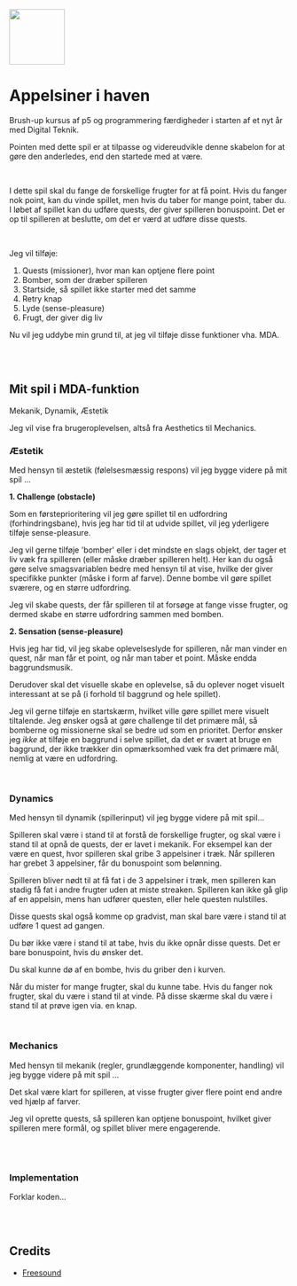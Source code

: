 <img src="https://user-images.githubusercontent.com/93657779/188674370-55c45736-6884-4b52-8f27-3fb3d9c955c2.png" height="100" width="100">



# Appelsiner i haven
Brush-up kursus af p5 og programmering færdigheder i starten af et nyt år med Digital Teknik.

Pointen med dette spil er at tilpasse og videreudvikle denne skabelon for at gøre den anderledes, end den startede med at være.

<br />

<!-- [GitHub](https://github.com/mch-sg/catch) -->

I dette spil skal du fange de forskellige frugter for at få point. Hvis du fanger nok point, kan du vinde spillet, men hvis du taber for mange point, taber du. I løbet af spillet kan du udføre quests, der giver spilleren bonuspoint. Det er op til spilleren at beslutte, om det er værd at udføre disse quests.

<br />

Jeg vil tilføje:
1. Quests (missioner), hvor man kan optjene flere point
2. Bomber, som der dræber spilleren
3. Startside, så spillet ikke starter med det samme
4. Retry knap
5. Lyde (sense-pleasure)
6. Frugt, der giver dig liv

Nu vil jeg uddybe min grund til, at jeg vil tilføje disse funktioner vha. MDA.

<br />
<br />

## Mit spil i MDA-funktion
Mekanik, Dynamik, Æstetik

Jeg vil vise fra brugeroplevelsen, altså fra Aesthetics til Mechanics.


### Æstetik
Med hensyn til æstetik (følelsesmæssig respons) vil jeg bygge videre på mit spil ...

**1. Challenge (obstacle)**

Som en førsteprioritering vil jeg gøre spillet til en udfordring (forhindringsbane), hvis jeg har tid til at udvide spillet, vil jeg yderligere tilføje sense-pleasure.

Jeg vil gerne tilføje 'bomber' eller i det mindste en slags objekt, der tager et liv væk fra spilleren (eller måske dræber spilleren helt). Her kan du også gøre selve smagsvariablen bedre med hensyn til at vise, hvilke der giver specifikke punkter (måske i form af farve). Denne bombe vil gøre spillet sværere, og en større udfordring.

Jeg vil skabe quests, der får spilleren til at forsøge at fange visse frugter, og dermed skabe en større udfordring sammen med bomben.


**2. Sensation (sense-pleasure)**

Hvis jeg har tid, vil jeg skabe oplevelseslyde for spilleren, når man vinder en quest, når man får et point, og når man taber et point. Måske endda baggrundsmusik.

Derudover skal det visuelle skabe en oplevelse, så du oplever noget visuelt interessant at se på (i forhold til baggrund og hele spillet).

Jeg vil gerne tilføje en startskærm, hvilket ville gøre spillet mere visuelt tiltalende. Jeg ønsker også at gøre challenge til det primære mål, så bomberne og missionerne skal se bedre ud som en prioritet. Derfor ønsker jeg *ikke* at tilføje en baggrund i selve spillet, da det er svært at bruge en baggrund, der ikke trækker din opmærksomhed væk fra det primære mål, nemlig at være en udfordring.

<br />

### Dynamics
Med hensyn til dynamik (spillerinput) vil jeg bygge videre på mit spil...

Spilleren skal være i stand til at forstå de forskellige frugter, og skal være i stand til at opnå de quests, der er lavet i mekanik. For eksempel kan der være en quest, hvor spilleren skal gribe 3 appelsiner i træk. Når spilleren har grebet 3 appelsiner, får du bonuspoint som belønning.

Spilleren bliver nødt til at få fat i de 3 appelsiner i træk, men spilleren kan stadig få fat i andre frugter uden at miste streaken. Spilleren kan ikke gå glip af en appelsin, mens han udfører questen, eller hele questen nulstilles.

Disse quests skal også komme op gradvist, man skal bare være i stand til at udføre 1 quest ad gangen.

Du bør ikke være i stand til at tabe, hvis du ikke opnår disse quests. Det er bare bonuspoint, hvis du ønsker det.

Du skal kunne dø af en bombe, hvis du griber den i kurven. 

Når du mister for mange frugter, skal du kunne tabe. Hvis du fanger nok frugter, skal du være i stand til at vinde. På disse skærme skal du være i stand til at prøve igen via. en knap.

<br />

### Mechanics
Med hensyn til mekanik (regler, grundlæggende komponenter, handling) vil jeg bygge videre på mit spil ...

Det skal være klart for spilleren, at visse frugter giver flere point end andre ved hjælp af farver.

Jeg vil oprette quests, så spilleren kan optjene bonuspoint, hvilket giver spilleren mere formål, og spillet bliver mere engagerende.

<br />
<br />

### Implementation

Forklar koden...



<br />
<br />

## Credits
- [Freesound](https://freesound.org/people/EVRetro/)
